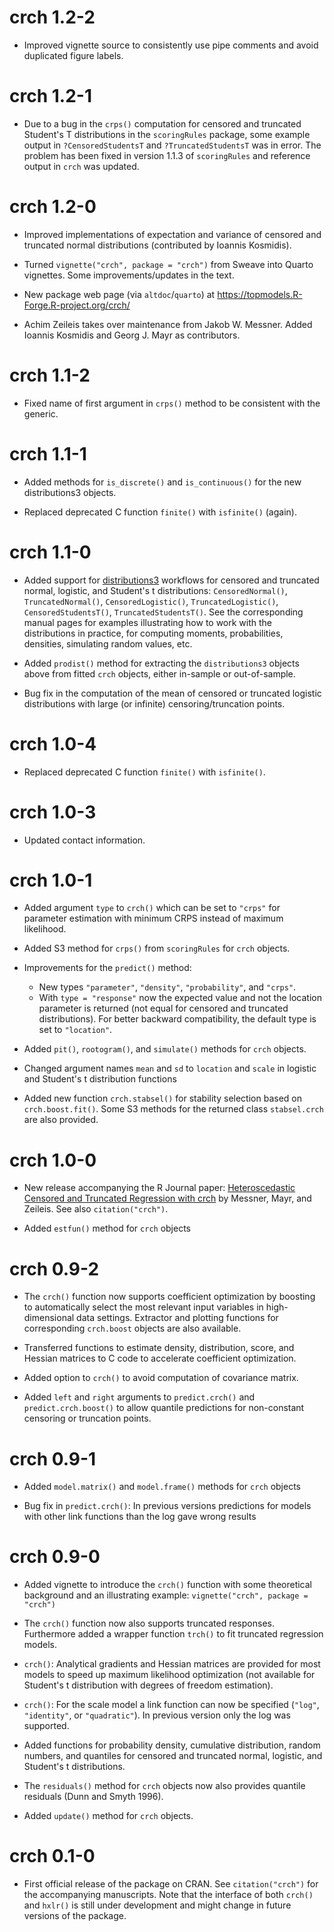 # crch 1.2-2

* Improved vignette source to consistently use pipe comments and avoid
  duplicated figure labels.


# crch 1.2-1

* Due to a bug in the `crps()` computation for censored and truncated Student's
  T distributions in the `scoringRules` package, some example output in
  `?CensoredStudentsT` and `?TruncatedStudentsT` was in error. The problem has
  been fixed in version 1.1.3 of `scoringRules` and reference output in `crch`
  was updated.


# crch 1.2-0

* Improved implementations of expectation and variance of censored and truncated
  normal distributions (contributed by Ioannis Kosmidis).

* Turned `vignette("crch", package = "crch")`  from Sweave into Quarto
  vignettes. Some improvements/updates in the text.

* New package web page (via `altdoc`/`quarto`) at
  <https://topmodels.R-Forge.R-project.org/crch/>

* Achim Zeileis takes over maintenance from Jakob W. Messner. Added Ioannis Kosmidis
  and Georg J. Mayr as contributors.


# crch 1.1-2

* Fixed name of first argument in `crps()` method to be consistent with the generic.


# crch 1.1-1

* Added methods for `is_discrete()` and `is_continuous()` for the new distributions3
  objects.

* Replaced deprecated C function `finite()` with `isfinite()` (again).


# crch 1.1-0

* Added support for [distributions3](https://CRAN.R-project.org/package=distributions3)
  workflows for censored and truncated normal, logistic, and Student's t
  distributions: `CensoredNormal()`, `TruncatedNormal()`, `CensoredLogistic()`,
  `TruncatedLogistic()`, `CensoredStudentsT()`, `TruncatedStudentsT()`.
  See the corresponding manual pages for examples illustrating how to
  work with the distributions in practice, for computing moments, probabilities,
  densities, simulating random values, etc.
  
* Added `prodist()` method for extracting the `distributions3` objects above
  from fitted `crch` objects, either in-sample or out-of-sample.
  
* Bug fix in the computation of the mean of censored or truncated logistic
  distributions with large (or infinite) censoring/truncation points.


# crch 1.0-4

* Replaced deprecated C function `finite()` with `isfinite()`.


# crch 1.0-3

* Updated contact information.


# crch 1.0-1

* Added argument `type` to `crch()` which can be set to `"crps"` for parameter
  estimation with minimum CRPS instead of maximum likelihood. 

* Added S3 method for `crps()` from `scoringRules` for `crch` objects.

* Improvements for the `predict()` method:

  - New types `"parameter"`, `"density"`, `"probability"`, and `"crps"`.
  - With `type = "response"` now the expected value and not the location 
    parameter is returned (not equal for censored and truncated 
    distributions). For better backward compatibility, the default type is
    set to `"location"`.

* Added `pit()`, `rootogram()`, and `simulate()` methods for `crch` objects.

* Changed argument names `mean` and `sd` to `location` and `scale` in logistic and
  Student's t distribution functions 

* Added new function `crch.stabsel()` for stability selection based on    
  `crch.boost.fit()`. Some S3 methods for the returned class `stabsel.crch`
  are also provided.


# crch 1.0-0

* New release accompanying the R Journal paper: [Heteroscedastic Censored 
  and Truncated Regression with crch](https://doi.org/10.32614/RJ-2016-012)
  by Messner, Mayr, and Zeileis. See also `citation("crch")`. 
  
* Added `estfun()` method for `crch` objects


# crch 0.9-2

* The `crch()` function now supports coefficient optimization by
  boosting to automatically select the most relevant input variables 
  in high-dimensional data settings. Extractor and plotting functions 
  for corresponding `crch.boost` objects are also available.

* Transferred functions to estimate density, distribution, score, and 
  Hessian matrices to C code to accelerate coefficient optimization.

* Added option to `crch()` to avoid computation of covariance matrix.

* Added `left` and `right` arguments to `predict.crch()` and 
  `predict.crch.boost()` to allow quantile predictions for non-constant 
  censoring or truncation points.


# crch 0.9-1

* Added `model.matrix()` and `model.frame()` methods for `crch` objects

* Bug fix in `predict.crch()`: In previous versions predictions for 
  models with other link functions than the log gave wrong results


# crch 0.9-0

* Added vignette to introduce the `crch()` function with some
  theoretical background and an illustrating example:
  `vignette("crch", package = "crch")`

* The `crch()` function now also supports truncated responses.
  Furthermore added a wrapper function `trch()` to fit truncated
  regression models.

* `crch()`: Analytical gradients and Hessian matrices are provided for most 
  models to speed up maximum likelihood optimization
  (not available for Student's t distribution with degrees of freedom
  estimation).  

* `crch()`: For the scale model a link function can now be specified
  (`"log"`, `"identity"`, or `"quadratic"`). In previous version only the log
  was supported.

* Added functions for probability density, cumulative distribution, 
  random numbers, and quantiles for censored and truncated normal, 
  logistic, and Student's t distributions.

* The `residuals()` method for `crch` objects now also provides quantile 
  residuals (Dunn and Smyth 1996).

* Added `update()` method for `crch` objects.


# crch 0.1-0

* First official release of the package on CRAN. See `citation("crch")`
  for the accompanying manuscripts. Note that the interface of both
  `crch()` and `hxlr()` is still under development and might change in
  future versions of the package.
